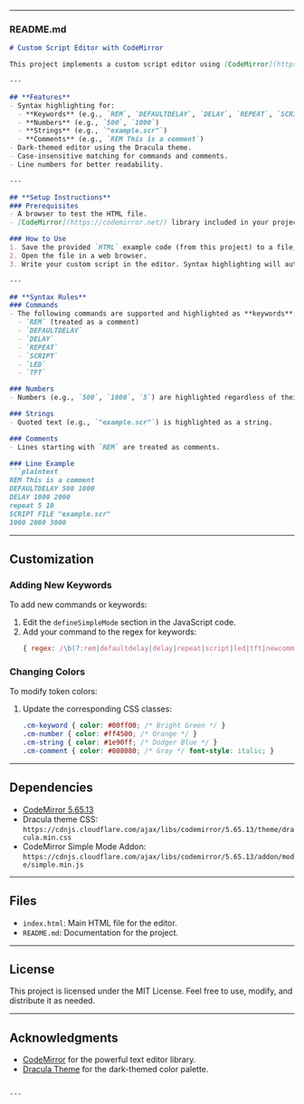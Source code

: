 
---

### **README.md**

```markdown
# Custom Script Editor with CodeMirror

This project implements a custom script editor using [CodeMirror](https://codemirror.net/) with syntax highlighting for a custom scripting language. It includes support for commands, numbers, strings, and comments, styled with the Dracula dark theme.

---

## **Features**
- Syntax highlighting for:
  - **Keywords** (e.g., `REM`, `DEFAULTDELAY`, `DELAY`, `REPEAT`, `SCRIPT`)
  - **Numbers** (e.g., `500`, `1000`)
  - **Strings** (e.g., `"example.scr"`)
  - **Comments** (e.g., `REM This is a comment`)
- Dark-themed editor using the Dracula theme.
- Case-insensitive matching for commands and comments.
- Line numbers for better readability.

---

## **Setup Instructions**
### Prerequisites
- A browser to test the HTML file.
- [CodeMirror](https://codemirror.net/) library included in your project.

### How to Use
1. Save the provided `HTML` example code (from this project) to a file, e.g., `index.html`.
2. Open the file in a web browser.
3. Write your custom script in the editor. Syntax highlighting will automatically apply based on the rules.

---

## **Syntax Rules**
### Commands
- The following commands are supported and highlighted as **keywords**:
  - `REM` (treated as a comment)
  - `DEFAULTDELAY`
  - `DELAY`
  - `REPEAT`
  - `SCRIPT`
  - `LED`
  - `TFT`

### Numbers
- Numbers (e.g., `500`, `1000`, `5`) are highlighted regardless of their position in a line.

### Strings
- Quoted text (e.g., `"example.scr"`) is highlighted as a string.

### Comments
- Lines starting with `REM` are treated as comments.

### Line Example
```plaintext
REM This is a comment
DEFAULTDELAY 500 1000
DELAY 1000 2000
repeat 5 10
SCRIPT FILE "example.scr"
1000 2000 3000
```

---

## **Customization**
### Adding New Keywords
To add new commands or keywords:
1. Edit the `defineSimpleMode` section in the JavaScript code.
2. Add your command to the regex for keywords:
   ```javascript
   { regex: /\b(?:rem|defaultdelay|delay|repeat|script|led|tft|newcommand)\b/i, token: "keyword" },
   ```

### Changing Colors
To modify token colors:
1. Update the corresponding CSS classes:
   ```css
   .cm-keyword { color: #00ff00; /* Bright Green */ }
   .cm-number { color: #ff4500; /* Orange */ }
   .cm-string { color: #1e90ff; /* Dodger Blue */ }
   .cm-comment { color: #808080; /* Gray */ font-style: italic; }
   ```

---

## **Dependencies**
- [CodeMirror 5.65.13](https://cdnjs.cloudflare.com/ajax/libs/codemirror/5.65.13/codemirror.min.js)
- Dracula theme CSS: `https://cdnjs.cloudflare.com/ajax/libs/codemirror/5.65.13/theme/dracula.min.css`
- CodeMirror Simple Mode Addon: `https://cdnjs.cloudflare.com/ajax/libs/codemirror/5.65.13/addon/mode/simple.min.js`

---

## **Files**
- `index.html`: Main HTML file for the editor.
- `README.md`: Documentation for the project.

---

## **License**
This project is licensed under the MIT License. Feel free to use, modify, and distribute it as needed.

---

## **Acknowledgments**
- [CodeMirror](https://codemirror.net/) for the powerful text editor library.
- [Dracula Theme](https://draculatheme.com/) for the dark-themed color palette.
```

---
